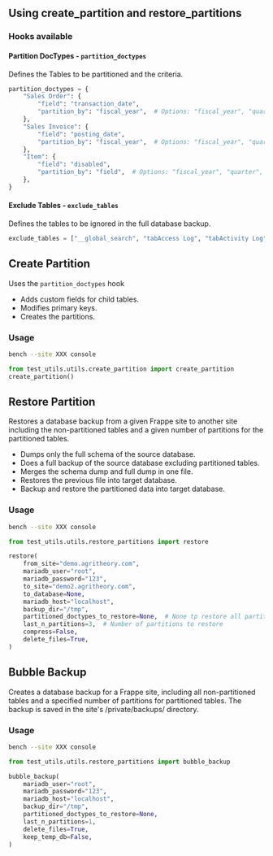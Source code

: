 ## Using create_partition and restore_partitions

### Hooks available

#### Partition DocTypes - `partition_doctypes`

Defines the Tables to be partitioned and the criteria.

```python
partition_doctypes = {
    "Sales Order": {
        "field": "transaction_date",
        "partition_by": "fiscal_year",  # Options: "fiscal_year", "quarter", "month", "field"
    },
    "Sales Invoice": {
        "field": "posting_date",
        "partition_by": "fiscal_year",  # Options: "fiscal_year", "quarter", "month", "field"
    },
    "Item": {
        "field": "disabled",
        "partition_by": "field",  # Options: "fiscal_year", "quarter", "month", "field"
    },
}
```

#### Exclude Tables - `exclude_tables`

Defines the tables to be ignored in the full database backup.

```python
exclude_tables = ["__global_search", "tabAccess Log", "tabActivity Log", "tabData Import"]
```


## Create Partition

Uses the `partition_doctypes` hook

- Adds custom fields for child tables.
- Modifies primary keys.
- Creates the partitions.

### Usage

```bash
bench --site XXX console
```

```python
from test_utils.utils.create_partition import create_partition
create_partition()
```


## Restore Partition

Restores a database backup from a given Frappe site to another site including the non-partitioned tables and a given number of partitions for the partitioned tables.

- Dumps only the full schema of the source database.
- Does a full backup of the source database excluding partitioned tables.
- Merges the schema dump and full dump in one file.
- Restores the previous file into target database.
- Backup and restore the partitioned data into target database.

### Usage
```bash
bench --site XXX console
```

```python
from test_utils.utils.restore_partitions import restore

restore(
	from_site="demo.agritheory.com",
    mariadb_user="root",
	mariadb_password="123",
	to_site="demo2.agritheory.com",
	to_database=None,
	mariadb_host="localhost",
	backup_dir="/tmp",
	partitioned_doctypes_to_restore=None,  # None tp restore all partitioned doctypes or list of DocTypes to restore ["Sales Order", "Sales Invoice"]
	last_n_partitions=3,  # Number of partitions to restore
	compress=False,
	delete_files=True,
)
```


## Bubble Backup

Creates a database backup for a Frappe site, including all non-partitioned tables and a specified number of partitions for partitioned tables. The backup is saved in the site's /private/backups/ directory.

### Usage
```bash
bench --site XXX console
```

```python
from test_utils.utils.restore_partitions import bubble_backup

bubble_backup(
	mariadb_user="root",
	mariadb_password="123",
	mariadb_host="localhost",
	backup_dir="/tmp",
	partitioned_doctypes_to_restore=None,
	last_n_partitions=1,
	delete_files=True,
	keep_temp_db=False,
)
```
